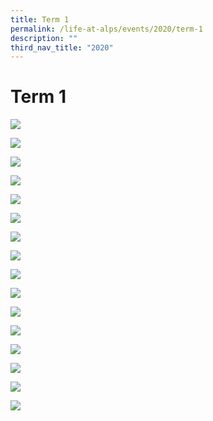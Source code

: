 ```yaml
---
title: Term 1
permalink: /life-at-alps/events/2020/term-1
description: ""
third_nav_title: "2020"
---
```

# **Term 1**

![](/images/T1%20Slide1.jpg)

![](/images/T2%20Slide2.jpg)

![](/images/T1%20Slide3.jpg)

![](/images/T1%20Slide4.jpg)

![](/images/Slide5.jpg)

![](/images/T1%20Slide6.jpg)

![](/images/T1%20Slide7.jpg)

![](/images/T1%20Slide8.jpg)

![](/images/T1%20Slide9.jpg)

![](/images/T1%20Slide11.jpg)

![](/images/T1%20Slide13.jpg)

![](/images/Slide14%20(1).jpg)

![](/images/T1%20Slide15.jpg)

![](/images/T1%20Slide16.jpg)

![](/images/T1%20Slide17.jpg)

![](/images/T1%20Slide18.jpg)